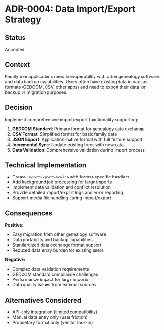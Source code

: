 # ADR-0004: Data Import/Export Strategy

## Status
Accepted

## Context
Family tree applications need interoperability with other genealogy software and data backup capabilities. Users often have existing data in various formats (GEDCOM, CSV, other apps) and need to export their data for backup or migration purposes.

## Decision
Implement comprehensive import/export functionality supporting:

1. **GEDCOM Standard**: Primary format for genealogy data exchange
2. **CSV Format**: Simplified format for basic family data
3. **JSON Export**: Application-native format with full feature support
4. **Incremental Sync**: Update existing trees with new data
5. **Data Validation**: Comprehensive validation during import process

## Technical Implementation
- Create `ImportExportService` with format-specific handlers
- Add background job processing for large imports
- Implement data validation and conflict resolution
- Provide detailed import/export logs and error reporting
- Support media file handling during import/export

## Consequences
**Positive:**
- Easy migration from other genealogy software
- Data portability and backup capabilities
- Standardized data exchange format support
- Reduced data entry burden for existing users

**Negative:**
- Complex data validation requirements
- GEDCOM standard compliance challenges
- Performance impact for large imports
- Data quality issues from external sources

## Alternatives Considered
- API-only integration (limited compatibility)
- Manual data entry only (user friction)
- Proprietary format only (vendor lock-in)